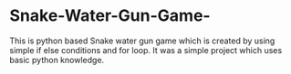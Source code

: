 # Snake-Water-Gun-Game-
This is python based Snake water gun game which is created by using simple if else conditions and for loop. It was a simple project which uses basic python knowledge.

